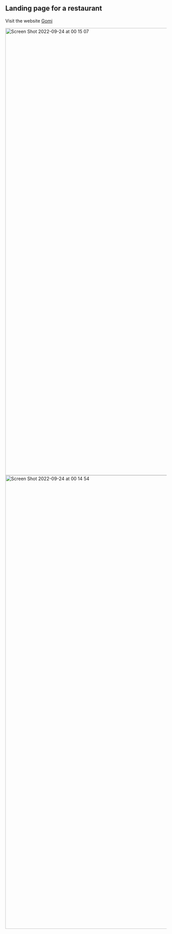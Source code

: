 ## Landing page for a restaurant 

Visit the website [Gomi](https://gomi-rouge.vercel.app/)

<img width="1395" alt="Screen Shot 2022-09-24 at 00 15 07" src="https://user-images.githubusercontent.com/85788119/192031484-46af0db2-dd17-42c4-9cec-5841b87f80af.png">
<img width="1415" alt="Screen Shot 2022-09-24 at 00 14 54" src="https://user-images.githubusercontent.com/85788119/192031512-6f6e4790-d282-4d2a-9421-ce55a791b33c.png">
